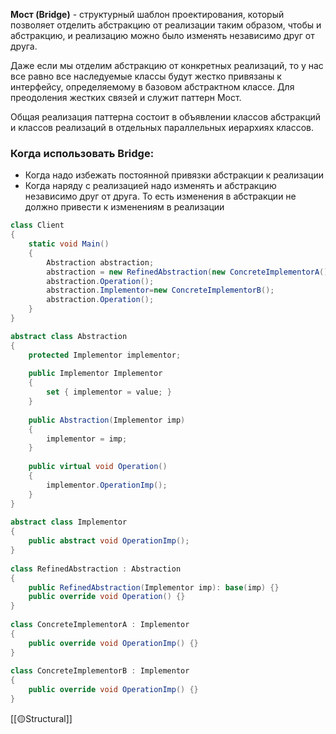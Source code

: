 **Мост (Bridge)** - структурный шаблон проектирования, который позволяет отделить абстракцию от реализации таким образом, чтобы и абстракцию, и реализацию можно было изменять независимо друг от друга.

Даже если мы отделим абстракцию от конкретных реализаций, то у нас все равно все наследуемые классы будут жестко привязаны к интерфейсу, определяемому в базовом абстрактном классе. Для преодоления жестких связей и служит паттерн Мост.

Общая реализация паттерна состоит в объявлении классов абстракций и классов реализаций в отдельных параллельных иерархиях классов.
### Когда использовать Bridge:

- Когда надо избежать постоянной привязки абстракции к реализации
- Когда наряду с реализацией надо изменять и абстракцию независимо друг от друга. То есть изменения в абстракции не должно привести к изменениям в реализации

```c#
class Client
{
    static void Main()
    {
        Abstraction abstraction;
        abstraction = new RefinedAbstraction(new ConcreteImplementorA());
        abstraction.Operation();
        abstraction.Implementor=new ConcreteImplementorB();
        abstraction.Operation();
    }
}

abstract class Abstraction
{
    protected Implementor implementor;
    
    public Implementor Implementor
    {
        set { implementor = value; }
    }
    
    public Abstraction(Implementor imp)
    {
        implementor = imp;
    }
    
    public virtual void Operation()
    {
        implementor.OperationImp();
    }
}
 
abstract class Implementor
{
    public abstract void OperationImp();
}
 
class RefinedAbstraction : Abstraction
{
    public RefinedAbstraction(Implementor imp): base(imp) {}
    public override void Operation() {}
}
 
class ConcreteImplementorA : Implementor
{
    public override void OperationImp() {}
}
 
class ConcreteImplementorB : Implementor
{
    public override void OperationImp() {}
}
```

[[🟡Structural]]